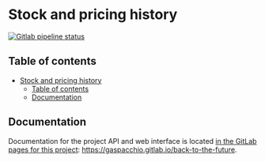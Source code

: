 # Stock and pricing history

[![Gitlab pipeline status](https://img.shields.io/gitlab/pipeline/gaspacchio/back-to-the-future?logo=gitlab)](https://gitlab.com/gaspacchio/back-to-the-future/pipelines/latest)

## Table of contents

- [Stock and pricing history](#stock-and-pricing-history)
  - [Table of contents](#table-of-contents)
  - [Documentation](#documentation)

## Documentation

Documentation for the project API and web interface is located [in the GitLab pages for this project](https://gaspacchio.gitlab.io/back-to-the-future): https://gaspacchio.gitlab.io/back-to-the-future.
